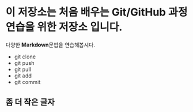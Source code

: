 # 이 저장소는 처음 배우는 Git/GitHub 과정 연습을 위한 저장소 입니다.
다양한 **Markdown**문법을 연습해봅시다.
- git clone
- git push
- git pull
- git add
- git commit

## 좀 더 작은 글자  
